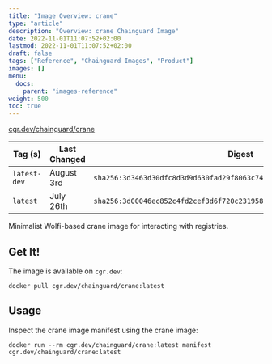 ```yaml
---
title: "Image Overview: crane"
type: "article"
description: "Overview: crane Chainguard Image"
date: 2022-11-01T11:07:52+02:00
lastmod: 2022-11-01T11:07:52+02:00
draft: false
tags: ["Reference", "Chainguard Images", "Product"]
images: []
menu:
  docs:
    parent: "images-reference"
weight: 500
toc: true
---
```


[cgr.dev/chainguard/crane](https://github.com/chainguard-images/images/tree/main/images/crane)

| Tag (s)       | Last Changed | Digest                                                                    |
|---------------|--------------|---------------------------------------------------------------------------|
|  `latest-dev` | August 3rd   | `sha256:3d3463d30dfc8d3d9d630fad29f8063c74629eac7e7167b2ce8b3f9766eb47b9` |
|  `latest`     | July 26th    | `sha256:3d00046ec852c4fd2cef3d6f720c231958c86e597003a203c8a499c87b0813ae` |



Minimalist Wolfi-based crane image for interacting with registries.

## Get It!

The image is available on `cgr.dev`:

```
docker pull cgr.dev/chainguard/crane:latest
```

## Usage

Inspect the crane image manifest using the crane image:

```
docker run --rm cgr.dev/chainguard/crane:latest manifest cgr.dev/chainguard/crane:latest
```

